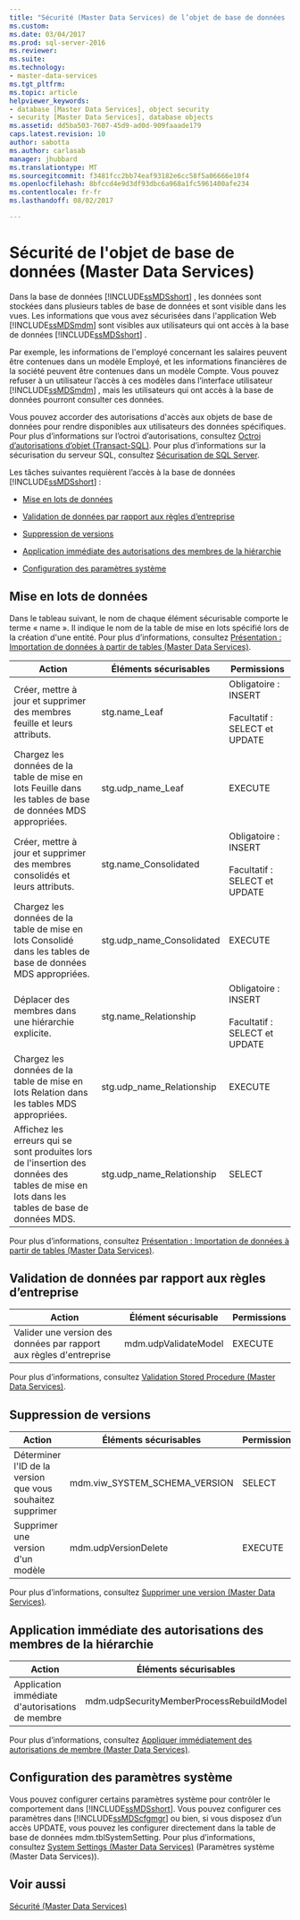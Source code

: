 ```yaml
---
title: "Sécurité (Master Data Services) de l’objet de base de données | Documents Microsoft"
ms.custom: 
ms.date: 03/04/2017
ms.prod: sql-server-2016
ms.reviewer: 
ms.suite: 
ms.technology:
- master-data-services
ms.tgt_pltfrm: 
ms.topic: article
helpviewer_keywords:
- database [Master Data Services], object security
- security [Master Data Services], database objects
ms.assetid: dd5ba503-7607-45d9-ad0d-909faaade179
caps.latest.revision: 10
author: sabotta
ms.author: carlasab
manager: jhubbard
ms.translationtype: MT
ms.sourcegitcommit: f3481fcc2bb74eaf93182e6cc58f5a06666e10f4
ms.openlocfilehash: 8bfccd4e9d3df93dbc6a968a1fc5961400afe234
ms.contentlocale: fr-fr
ms.lasthandoff: 08/02/2017

---
```

# <a name="database-object-security-master-data-services"></a>Sécurité de l'objet de base de données (Master Data Services)
  Dans la base de données [!INCLUDE[ssMDSshort](../includes/ssmdsshort-md.md)] , les données sont stockées dans plusieurs tables de base de données et sont visible dans les vues. Les informations que vous avez sécurisées dans l'application Web [!INCLUDE[ssMDSmdm](../includes/ssmdsmdm-md.md)] sont visibles aux utilisateurs qui ont accès à la base de données [!INCLUDE[ssMDSshort](../includes/ssmdsshort-md.md)] .  
  
 Par exemple, les informations de l'employé concernant les salaires peuvent être contenues dans un modèle Employé, et les informations financières de la société peuvent être contenues dans un modèle Compte. Vous pouvez refuser à un utilisateur l’accès à ces modèles dans l’interface utilisateur [!INCLUDE[ssMDSmdm](../includes/ssmdsmdm-md.md)] , mais les utilisateurs qui ont accès à la base de données pourront consulter ces données.  
  
 Vous pouvez accorder des autorisations d'accès aux objets de base de données pour rendre disponibles aux utilisateurs des données spécifiques. Pour plus d’informations sur l’octroi d’autorisations, consultez [Octroi d’autorisations d’objet &#40;Transact-SQL&#41;](../t-sql/statements/grant-object-permissions-transact-sql.md). Pour plus d’informations sur la sécurisation du serveur SQL, consultez [Sécurisation de SQL Server](../relational-databases/security/securing-sql-server.md).  
  
 Les tâches suivantes requièrent l’accès à la base de données [!INCLUDE[ssMDSshort](../includes/ssmdsshort-md.md)] :  
  
-   [Mise en lots de données](#Staging)  
  
-   [Validation de données par rapport aux règles d’entreprise](#rules)  
  
-   [Suppression de versions](#Versions)  
  
-   [Application immédiate des autorisations des membres de la hiérarchie](#Hierarchy)  
  
-   [Configuration des paramètres système](#SysSettings)  
  
##  <a name="Staging"></a> Mise en lots de données  
 Dans le tableau suivant, le nom de chaque élément sécurisable comporte le terme « name ». Il indique le nom de la table de mise en lots spécifié lors de la création d'une entité. Pour plus d’informations, consultez [Présentation : Importation de données à partir de tables &#40;Master Data Services&#41;](../master-data-services/overview-importing-data-from-tables-master-data-services.md).  
  
|Action|Éléments sécurisables|Permissions|  
|------------|----------------|-----------------|  
|Créer, mettre à jour et supprimer des membres feuille et leurs attributs.|stg.name_Leaf|Obligatoire : INSERT<br /><br /> Facultatif : SELECT et UPDATE|  
|Chargez les données de la table de mise en lots Feuille dans les tables de base de données MDS appropriées.|stg.udp_name_Leaf|EXECUTE|  
|Créer, mettre à jour et supprimer des membres consolidés et leurs attributs.|stg.name_Consolidated|Obligatoire : INSERT<br /><br /> Facultatif : SELECT et UPDATE|  
|Chargez les données de la table de mise en lots Consolidé dans les tables de base de données MDS appropriées.|stg.udp_name_Consolidated|EXECUTE|  
|Déplacer des membres dans une hiérarchie explicite.|stg.name_Relationship|Obligatoire : INSERT<br /><br /> Facultatif : SELECT et UPDATE|  
|Chargez les données de la table de mise en lots Relation dans les tables MDS appropriées.|stg.udp_name_Relationship|EXECUTE|  
|Affichez les erreurs qui se sont produites lors de l'insertion des données des tables de mise en lots dans les tables de base de données MDS.|stg.udp_name_Relationship|SELECT|  
  
 Pour plus d’informations, consultez [Présentation : Importation de données à partir de tables &#40;Master Data Services&#41;](../master-data-services/overview-importing-data-from-tables-master-data-services.md).  
  
##  <a name="rules"></a> Validation de données par rapport aux règles d’entreprise  
  
|Action|Élément sécurisable|Permissions|  
|------------|---------------|-----------------|  
|Valider une version des données par rapport aux règles d'entreprise|mdm.udpValidateModel|EXECUTE|  
  
 Pour plus d’informations, consultez [Validation Stored Procedure &#40;Master Data Services&#41;](../master-data-services/validation-stored-procedure-master-data-services.md).  
  
##  <a name="Versions"></a> Suppression de versions  
  
|Action|Éléments sécurisables|Permissions|  
|------------|----------------|-----------------|  
|Déterminer l'ID de la version que vous souhaitez supprimer|mdm.viw_SYSTEM_SCHEMA_VERSION|SELECT|  
|Supprimer une version d'un modèle|mdm.udpVersionDelete|EXECUTE|  
  
 Pour plus d’informations, consultez [Supprimer une version &#40;Master Data Services&#41;](../master-data-services/delete-a-version-master-data-services.md).  
  
##  <a name="Hierarchy"></a> Application immédiate des autorisations des membres de la hiérarchie  
  
|Action|Éléments sécurisables|Permissions|  
|------------|----------------|-----------------|  
|Application immédiate d'autorisations de membre|mdm.udpSecurityMemberProcessRebuildModel|EXECUTE|  
  
 Pour plus d’informations, consultez [Appliquer immédiatement des autorisations de membre &#40;Master Data Services&#41;](../master-data-services/immediately-apply-member-permissions-master-data-services.md).  
  
##  <a name="SysSettings"></a> Configuration des paramètres système  
 Vous pouvez configurer certains paramètres système pour contrôler le comportement dans [!INCLUDE[ssMDSshort](../includes/ssmdsshort-md.md)]. Vous pouvez configurer ces paramètres dans [!INCLUDE[ssMDScfgmgr](../includes/ssmdscfgmgr-md.md)] ou bien, si vous disposez d’un accès UPDATE, vous pouvez les configurer directement dans la table de base de données mdm.tblSystemSetting. Pour plus d’informations, consultez [System Settings &#40;Master Data Services&#41;](../master-data-services/system-settings-master-data-services.md) (Paramètres système &#40;Master Data Services&#41;).  
  
## <a name="see-also"></a>Voir aussi  
 [Sécurité &#40;Master Data Services&#41;](../master-data-services/security-master-data-services.md)  
  
  
